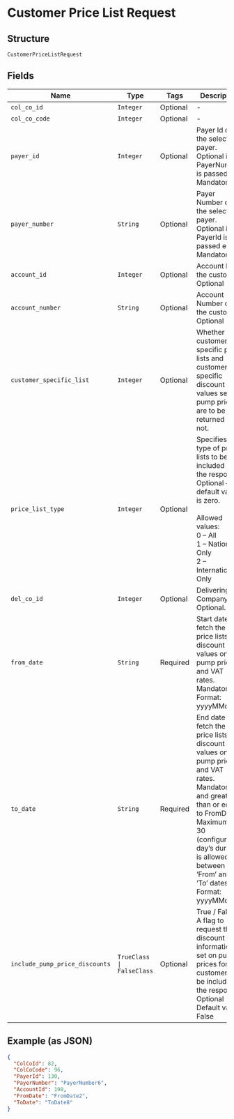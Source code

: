 
# Customer Price List Request

## Structure

`CustomerPriceListRequest`

## Fields

| Name | Type | Tags | Description |
|  --- | --- | --- | --- |
| `col_co_id` | `Integer` | Optional | - |
| `col_co_code` | `Integer` | Optional | - |
| `payer_id` | `Integer` | Optional | Payer Id of the selected payer.<br>Optional if PayerNumber is passed else Mandatory |
| `payer_number` | `String` | Optional | Payer Number of the selected payer.<br>Optional if PayerId is passed else Mandatory |
| `account_id` | `Integer` | Optional | Account Id of the customer.<br>Optional |
| `account_number` | `String` | Optional | Account Number of the customer.<br>Optional |
| `customer_specific_list` | `Integer` | Optional | Whether customer specific price lists and customer specific discount values set on pump prices are to be returned or not. |
| `price_list_type` | `Integer` | Optional | Specifies the type of price lists to be included in the response.<br>Optional – default value is zero.<br><br>Allowed values:<br>0 – All<br>1 – National Only<br>2 – International Only |
| `del_co_id` | `Integer` | Optional | Delivering Company ID<br>Optional. |
| `from_date` | `String` | Required | Start date to fetch the price lists, discount values on pump prices and VAT rates.<br>Mandatory<br>Format: yyyyMMdd |
| `to_date` | `String` | Required | End date to fetch the price lists, discount values on pump prices and VAT rates.<br>Mandatory and greater than or equal to FromDate.<br>Maximum of 30 (configurable) day’s duration is allowed between ‘From’ and ‘To’ dates.<br>Format: yyyyMMdd |
| `include_pump_price_discounts` | `TrueClass \| FalseClass` | Optional | True / False.<br>A flag to request the discount information set on pump prices for the customer to be included in the response.<br>Optional<br>Default value: False |

## Example (as JSON)

```json
{
  "ColCoId": 82,
  "ColCoCode": 96,
  "PayerId": 130,
  "PayerNumber": "PayerNumber6",
  "AccountId": 190,
  "FromDate": "FromDate2",
  "ToDate": "ToDate8"
}
```

